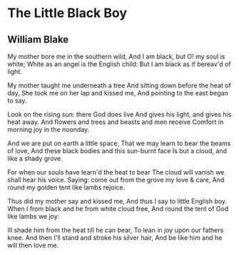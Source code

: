 # The Little Black Boy
## William Blake
My mother bore me in the southern wild,
And I am black, but O! my soul is white;
White as an angel is the English child:
But I am black as if bereav'd of light.

My mother taught me underneath a tree
And sitting down before the heat of day,
She took me on her lap and kissed me,
And pointing to the east began to say.

Look on the rising sun: there God does live
And gives his light, and gives his heat away.
And flowers and trees and beasts and men receive
Comfort in morning joy in the noonday.

And we are put on earth a little space,
That we may learn to bear the beams of love,
And these black bodies and this sun-burnt face
Is but a cloud, and like a shady grove.

For when our souls have learn'd the heat to bear
The cloud will vanish we shall hear his voice.
Saying: come out from the grove my love & care,
And round my golden tent like lambs rejoice.

Thus did my mother say and kissed me,
And thus I say to little English boy.
When I from black and he from white cloud free,
And round the tent of God like lambs we joy:

Ill shade him from the heat till he can bear,
To lean in joy upon our fathers knee.
And then I'll stand and stroke his silver hair,
And be like him and he will then love me.